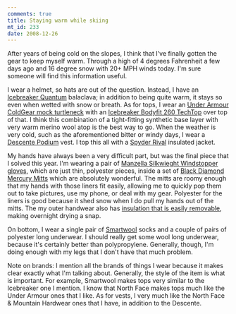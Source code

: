 ```yaml
--- 
comments: true
title: Staying warm while skiing
mt_id: 233
date: 2008-12-26
---
```

After years of being cold on the slopes, I think that I've finally gotten the gear to keep myself warm.  Through a high of 4 degrees Fahrenheit a few days ago and 16 degree snow with 20+ MPH winds today.  I'm sure someone will find this information useful.

I wear a helmet, so hats are out of the question.  Instead, I have an [Icebreaker Quantum](http://www.icebreaker.com/site/icebreaker_man_hats_gt220_quantum_balaclava.html) balaclava; in addition to being quite warm, it stays so even when wetted with snow or breath.  As for tops, I wear an [Under Armour ColdGear mock turtleneck](http://www.underarmour.com/shop/us/en/mens/sports/snow-sports/apparel/shop-by-layer/baselayer/pid1000512-Men-s-ColdGear-Longsleeve-Mock/1000512-414) with an [Icebreaker Bodyfit 260 TechTop](http://www.icebreaker.com/site/icebreaker_man_bodyfit260_tech_top.html) over top of that.  I think this combination of a tight-fitting synthetic base layer with very warm merino wool atop is the best way to go.  When the weather is very cold, such as the aforementioned bitter or windy days, I wear a [Descente Podium](http://www.descente.com/product/119595/D9-0716/_/Podium_Vest) vest.  I top this all with a [Spyder Rival](http://www.spyder.com/Mens-Insulated-Jackets/Rival-Jacket-3216.html?color=600) insulated jacket.

My hands have always been a very difficult part, but was the final piece that I solved this year.  I'm wearing a pair of [Manzella Silkwieght Windstopper gloves](http://www.rei.com/product/766531), which are just thin, polyester pieces, inside a set of [Black Diamond Mercury Mitts](http://www.bdel.com/gear/mercury_mitt.php) which are absolutely wonderful.  The mitts are roomy enough that my hands with those liners fit easily, allowing me to quickly pop them out to take pictures, use my phone, or deal with my gear.  Polyester for the liners is good because it shed snow when I do pull my hands out of the mitts.  The my outer handwear also has [insulation that is easily removable](http://www.flickr.com/photos/dinomite/3126195411/), making overnight drying a snap.

On bottom, I wear a single pair of [Smartwool](http://www.smartwool.com) socks and a couple of pairs of polyester long underwear.  I should really get some wool long underwear, because it's certainly better than polypropylene.  Generally, though, I'm doing enough with my legs that I don't have that much problem.

Note on brands: I mention all the brands of things I wear because it makes clear exactly what I'm talking about.  Generally, the style of the item is what is important.  For example, Smartwool makes tops very similar to the Icebreaker one I mention.  I know that North Face makes tops much like the Under Armour ones that I like.  As for vests, I very much like the North Face & Mountain Hardwear ones that I have, in addition to the Descente.
